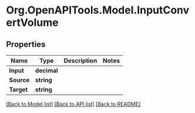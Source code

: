 # Org.OpenAPITools.Model.InputConvertVolume
## Properties

Name | Type | Description | Notes
------------ | ------------- | ------------- | -------------
**Input** | **decimal** |  | 
**Source** | **string** |  | 
**Target** | **string** |  | 

[[Back to Model list]](../README.md#documentation-for-models) [[Back to API list]](../README.md#documentation-for-api-endpoints) [[Back to README]](../README.md)

